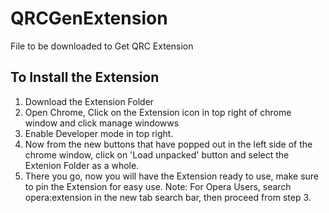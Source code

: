 # QRCGenExtension
File to be downloaded to Get QRC Extension

## To Install the Extension
1. Download the Extension Folder
2. Open Chrome, Click on the Extension icon in top right of chrome window and click manage windowws
3. Enable Developer mode in top right.
4. Now from the new buttons that have popped out in the left side of the chrome window, click on 'Load unpacked' button and select the Extenion Folder as a whole.
5. There you go, now you will have the Extension ready to use, make sure to pin the Extension for easy use.
Note: For Opera Users, search opera:extension in the new tab search bar, then proceed from step 3.
